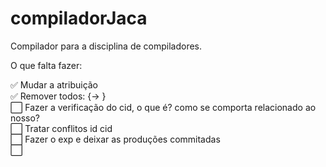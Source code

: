 # compiladorJaca

Compilador para a disciplina de compiladores.

O que falta fazer:

✅ Mudar a atribuição \
✅ Remover todos: {-> } \
⬜ Fazer a verificação do cid, o que é? como se comporta relacionado ao nosso? \
⬜ Tratar conflitos id cid\
⬜ Fazer o exp e deixar as produções commitadas\
⬜

